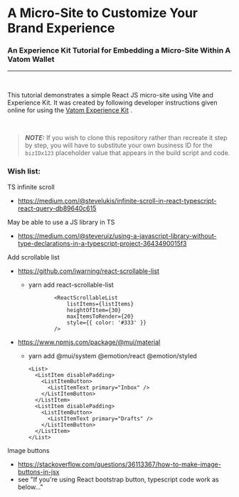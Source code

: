 # A Micro-Site to Customize Your Brand Experience
### An Experience Kit Tutorial for Embedding a Micro-Site Within A Vatom Wallet
---

<br>

This tutorial demonstrates a simple React JS micro-site using Vite and Experience Kit.
It was created by following developer instructions given online for using
the [Vatom Experience Kit](https://developer.vatom.com/wallet/experience-kit/overview/) .

<br>

> ***NOTE:***
> If you wish to clone this repository rather than recreate it step by step,
> you will have to substitute your own business ID for the `bizIDx123`
> placeholder value that appears in the build script and code.


### Wish list:

TS infinite scroll
- https://medium.com/@stevelukis/infinite-scroll-in-react-typescript-react-query-db89640c615

May be able to use a JS library in TS
- https://medium.com/@steveruiz/using-a-javascript-library-without-type-declarations-in-a-typescript-project-3643490015f3

Add scrollable list
- https://github.com/jwarning/react-scrollable-list
  - yarn add react-scrollable-list

				<ReactScrollableList
					listItems={listItems}
					heightOfItem={30}
					maxItemsToRender={20}
					style={{ color: '#333' }}
				/>

- https://www.npmjs.com/package/@mui/material
  - yarn add @mui/system @emotion/react @emotion/styled
  
        <List>
          <ListItem disablePadding>
            <ListItemButton>
              <ListItemText primary="Inbox" />
            </ListItemButton>
          </ListItem>
          <ListItem disablePadding>
            <ListItemButton>
              <ListItemText primary="Drafts" />
            </ListItemButton>
          </ListItem>
        </List>					

Image buttons
- https://stackoverflow.com/questions/36113367/how-to-make-image-buttons-in-jsx
- see "If you're using React bootstrap button, typescript code work as below..."